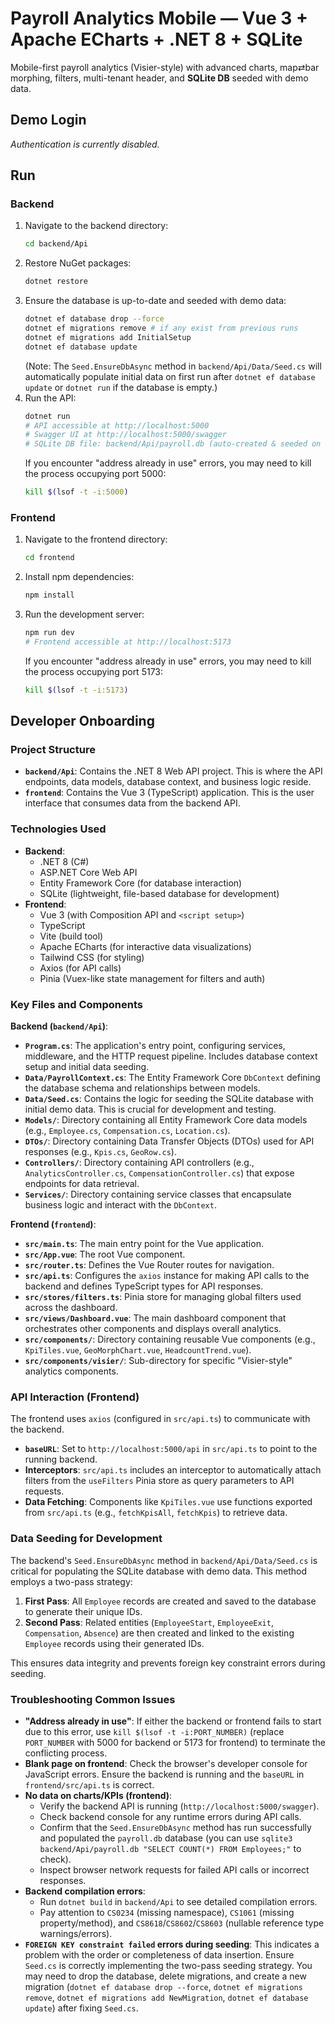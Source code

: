 # Payroll Analytics Mobile — Vue 3 + Apache ECharts + .NET 8 + SQLite

Mobile-first payroll analytics (Visier-style) with advanced charts, map⇄bar morphing, filters, multi-tenant header, and **SQLite DB** seeded with demo data.

## Demo Login
_Authentication is currently disabled._

## Run

### Backend
1.  Navigate to the backend directory:
    ```bash
    cd backend/Api
    ```
2.  Restore NuGet packages:
    ```bash
    dotnet restore
    ```
3.  Ensure the database is up-to-date and seeded with demo data:
    ```bash
    dotnet ef database drop --force
    dotnet ef migrations remove # if any exist from previous runs
    dotnet ef migrations add InitialSetup
    dotnet ef database update
    ```
    (Note: The `Seed.EnsureDbAsync` method in `backend/Api/Data/Seed.cs` will automatically populate initial data on first run after `dotnet ef database update` or `dotnet run` if the database is empty.)
4.  Run the API:
    ```bash
    dotnet run
    # API accessible at http://localhost:5000
    # Swagger UI at http://localhost:5000/swagger
    # SQLite DB file: backend/Api/payroll.db (auto-created & seeded on first run)
    ```
    If you encounter "address already in use" errors, you may need to kill the process occupying port 5000:
    ```bash
    kill $(lsof -t -i:5000)
    ```

### Frontend
1.  Navigate to the frontend directory:
    ```bash
    cd frontend
    ```
2.  Install npm dependencies:
    ```bash
    npm install
    ```
3.  Run the development server:
    ```bash
    npm run dev
    # Frontend accessible at http://localhost:5173
    ```
    If you encounter "address already in use" errors, you may need to kill the process occupying port 5173:
    ```bash
    kill $(lsof -t -i:5173)
    ```

## Developer Onboarding

### Project Structure
*   **`backend/Api`**: Contains the .NET 8 Web API project. This is where the API endpoints, data models, database context, and business logic reside.
*   **`frontend`**: Contains the Vue 3 (TypeScript) application. This is the user interface that consumes data from the backend API.

### Technologies Used
*   **Backend**:
    *   .NET 8 (C#)
    *   ASP.NET Core Web API
    *   Entity Framework Core (for database interaction)
    *   SQLite (lightweight, file-based database for development)
*   **Frontend**:
    *   Vue 3 (with Composition API and `<script setup>`)
    *   TypeScript
    *   Vite (build tool)
    *   Apache ECharts (for interactive data visualizations)
    *   Tailwind CSS (for styling)
    *   Axios (for API calls)
    *   Pinia (Vuex-like state management for filters and auth)

### Key Files and Components

**Backend (`backend/Api`)**:
*   **`Program.cs`**: The application's entry point, configuring services, middleware, and the HTTP request pipeline. Includes database context setup and initial data seeding.
*   **`Data/PayrollContext.cs`**: The Entity Framework Core `DbContext` defining the database schema and relationships between models.
*   **`Data/Seed.cs`**: Contains the logic for seeding the SQLite database with initial demo data. This is crucial for development and testing.
*   **`Models/`**: Directory containing all Entity Framework Core data models (e.g., `Employee.cs`, `Compensation.cs`, `Location.cs`).
*   **`DTOs/`**: Directory containing Data Transfer Objects (DTOs) used for API responses (e.g., `Kpis.cs`, `GeoRow.cs`).
*   **`Controllers/`**: Directory containing API controllers (e.g., `AnalyticsController.cs`, `CompensationController.cs`) that expose endpoints for data retrieval.
*   **`Services/`**: Directory containing service classes that encapsulate business logic and interact with the `DbContext`.

**Frontend (`frontend`)**:
*   **`src/main.ts`**: The main entry point for the Vue application.
*   **`src/App.vue`**: The root Vue component.
*   **`src/router.ts`**: Defines the Vue Router routes for navigation.
*   **`src/api.ts`**: Configures the `axios` instance for making API calls to the backend and defines TypeScript types for API responses.
*   **`src/stores/filters.ts`**: Pinia store for managing global filters used across the dashboard.
*   **`src/views/Dashboard.vue`**: The main dashboard component that orchestrates other components and displays overall analytics.
*   **`src/components/`**: Directory containing reusable Vue components (e.g., `KpiTiles.vue`, `GeoMorphChart.vue`, `HeadcountTrend.vue`).
*   **`src/components/visier/`**: Sub-directory for specific "Visier-style" analytics components.

### API Interaction (Frontend)
The frontend uses `axios` (configured in `src/api.ts`) to communicate with the backend.
*   **`baseURL`**: Set to `http://localhost:5000/api` in `src/api.ts` to point to the running backend.
*   **Interceptors**: `src/api.ts` includes an interceptor to automatically attach filters from the `useFilters` Pinia store as query parameters to API requests.
*   **Data Fetching**: Components like `KpiTiles.vue` use functions exported from `src/api.ts` (e.g., `fetchKpisAll`, `fetchKpis`) to retrieve data.

### Data Seeding for Development
The backend's `Seed.EnsureDbAsync` method in `backend/Api/Data/Seed.cs` is critical for populating the SQLite database with demo data. This method employs a two-pass strategy:
1.  **First Pass**: All `Employee` records are created and saved to the database to generate their unique IDs.
2.  **Second Pass**: Related entities (`EmployeeStart`, `EmployeeExit`, `Compensation`, `Absence`) are then created and linked to the existing `Employee` records using their generated IDs.

This ensures data integrity and prevents foreign key constraint errors during seeding.

### Troubleshooting Common Issues
*   **"Address already in use"**: If either the backend or frontend fails to start due to this error, use `kill $(lsof -t -i:PORT_NUMBER)` (replace `PORT_NUMBER` with 5000 for backend or 5173 for frontend) to terminate the conflicting process.
*   **Blank page on frontend**: Check the browser's developer console for JavaScript errors. Ensure the backend is running and the `baseURL` in `frontend/src/api.ts` is correct.
*   **No data on charts/KPIs (frontend)**:
    *   Verify the backend API is running (`http://localhost:5000/swagger`).
    *   Check backend console for any runtime errors during API calls.
    *   Confirm that the `Seed.EnsureDbAsync` method has run successfully and populated the `payroll.db` database (you can use `sqlite3 backend/Api/payroll.db "SELECT COUNT(*) FROM Employees;"` to check).
    *   Inspect browser network requests for failed API calls or incorrect responses.
*   **Backend compilation errors**:
    *   Run `dotnet build` in `backend/Api` to see detailed compilation errors.
    *   Pay attention to `CS0234` (missing namespace), `CS1061` (missing property/method), and `CS8618`/`CS8602`/`CS8603` (nullable reference type warnings/errors).
*   **`FOREIGN KEY constraint failed` errors during seeding**: This indicates a problem with the order or completeness of data insertion. Ensure `Seed.cs` is correctly implementing the two-pass seeding strategy. You may need to drop the database, delete migrations, and create a new migration (`dotnet ef database drop --force`, `dotnet ef migrations remove`, `dotnet ef migrations add NewMigration`, `dotnet ef database update`) after fixing `Seed.cs`.
